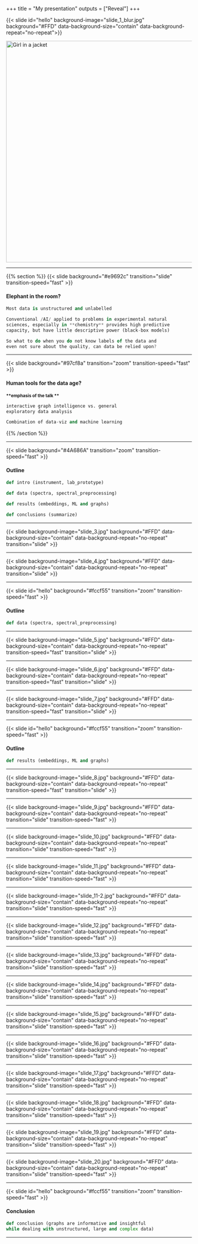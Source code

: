 +++
title = "My presentation"
outputs = ["Reveal"]
+++

<section data no-process>

{{< slide id="hello" background-image="slide_1_blur.jpg" background="#FFD" data-background-size="contain"
data-background-repeat="no-repeat">}}

<img src="slide_1.jpg" alt="Girl in a jacket" width="850" height="600">
</section>

---

{{% section %}}
{{< slide background="#e9692c" transition="slide" transition-speed="fast" >}}

#### Elephant in the room?

```python
Most data is unstructured and unlabelled
```

```python
Conventional /AI/ applied to problems in experimental natural
sciences, especially in **chemistry** provides high predictive
capacity, but have little descriptive power (black-box models)
```

```javascript
So what to do when you do not know labels of the data and
even not sure about the quality, can data be relied upon?
```

---

{{< slide background="#97cf8a" transition="zoom" transition-speed="fast" >}}

#### Human tools for the data age?

<small><b>\*\*emphasis of the talk \*\*</b></small>

```python
interactive graph intelligence vs. general
exploratory data analysis
```

```python
Combination of data-viz and machine learning
```

{{% /section %}}

---

{{< slide background="#4A686A" transition="zoom" transition-speed="fast" >}}

#### Outline

```python
def intro (instrument, lab_prototype)
```

```python
def data (spectra, spectral_preprocessing)
```

```python
def results (embeddings, ML and graphs)
```

```python
def conclusions (summarize)
```

---

{{< slide background-image="slide_3.jpg" background="#FFD"
data-background-size="contain"
data-background-repeat="no-repeat"
transition="slide" >}}

---

{{< slide background-image="slide_4.jpg" background="#FFD"
data-background-size="contain"
data-background-repeat="no-repeat"
transition="slide" >}}

---

{{< slide id="hello" background="#fccf55" transition="zoom" transition-speed="fast" >}}

#### Outline

```python
def data (spectra, spectral_preprocessing)
```

---

{{< slide background-image="slide_5.jpg" background="#FFD" data-background-size="contain"
data-background-repeat="no-repeat"
transition-speed="fast"
transition="slide" >}}

---

{{< slide background-image="slide_6.jpg" background="#FFD" data-background-size="contain"
data-background-repeat="no-repeat"
transition-speed="fast"
transition="slide" >}}

---

{{< slide background-image="slide_7.jpg" background="#FFD" data-background-size="contain"
data-background-repeat="no-repeat"
transition-speed="fast"
transition="slide" >}}

---

{{< slide id="hello" background="#fccf55" transition="zoom" transition-speed="fast" >}}

#### Outline

```python
def results (embeddings, ML and graphs)
```

---

{{< slide background-image="slide_8.jpg" background="#FFD" data-background-size="contain"
data-background-repeat="no-repeat"
transition-speed="fast"
transition="slide" >}}

---

{{< slide background-image="slide_9.jpg" background="#FFD" data-background-size="contain"
data-background-repeat="no-repeat"
transition="slide"
transition-speed="fast" >}}

---

{{< slide background-image="slide_10.jpg" background="#FFD" data-background-size="contain"
data-background-repeat="no-repeat"
transition="slide"
transition-speed="fast" >}}

---

{{< slide background-image="slide_11.jpg" background="#FFD" data-background-size="contain"
data-background-repeat="no-repeat"
transition="slide"
transition-speed="fast" >}}

---

{{< slide background-image="slide_11-2.jpg" background="#FFD" data-background-size="contain"
data-background-repeat="no-repeat"
transition="slide"
transition-speed="fast" >}}

---

{{< slide background-image="slide_12.jpg" background="#FFD" data-background-size="contain"
data-background-repeat="no-repeat"
transition="slide"
transition-speed="fast" >}}

---

{{< slide background-image="slide_13.jpg" background="#FFD" data-background-size="contain"
data-background-repeat="no-repeat"
transition="slide"
transition-speed="fast" >}}

---

{{< slide background-image="slide_14.jpg" background="#FFD" data-background-size="contain"
data-background-repeat="no-repeat"
transition="slide"
transition-speed="fast" >}}

---

{{< slide background-image="slide_15.jpg" background="#FFD" data-background-size="contain"
data-background-repeat="no-repeat"
transition="slide"
transition-speed="fast" >}}

---

{{< slide background-image="slide_16.jpg" background="#FFD" data-background-size="contain"
data-background-repeat="no-repeat"
transition="slide"
transition-speed="fast" >}}

---

{{< slide background-image="slide_17.jpg" background="#FFD" data-background-size="contain"
data-background-repeat="no-repeat"
transition="slide"
transition-speed="fast" >}}

---

{{< slide background-image="slide_18.jpg" background="#FFD" data-background-size="contain"
data-background-repeat="no-repeat"
transition="slide"
transition-speed="fast" >}}

---

{{< slide background-image="slide_19.jpg" background="#FFD" data-background-size="contain"
data-background-repeat="no-repeat"
transition="slide"
transition-speed="fast" >}}

---

{{< slide background-image="slide_20.jpg" background="#FFD" data-background-size="contain"
data-background-repeat="no-repeat"
transition="slide"
transition-speed="fast" >}}

---

{{< slide id="hello" background="#fccf55" transition="zoom" transition-speed="fast" >}}

#### Conclusion

```python
def conclusion (graphs are informative and insightful
while dealing with unstructured, large and complex data)
```

---
